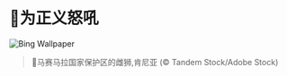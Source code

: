 # 🔖为正义怒吼

![Bing Wallpaper](https://www.bing.com/th?id=OHR.LionessKenya_ZH-CN6791029673_1920x1080.jpg&rf=LaDigue_1920x1080.jpg&pid=hp)

> 📝马赛马拉国家保护区的雌狮,肯尼亚 (© Tandem Stock/Adobe Stock)
